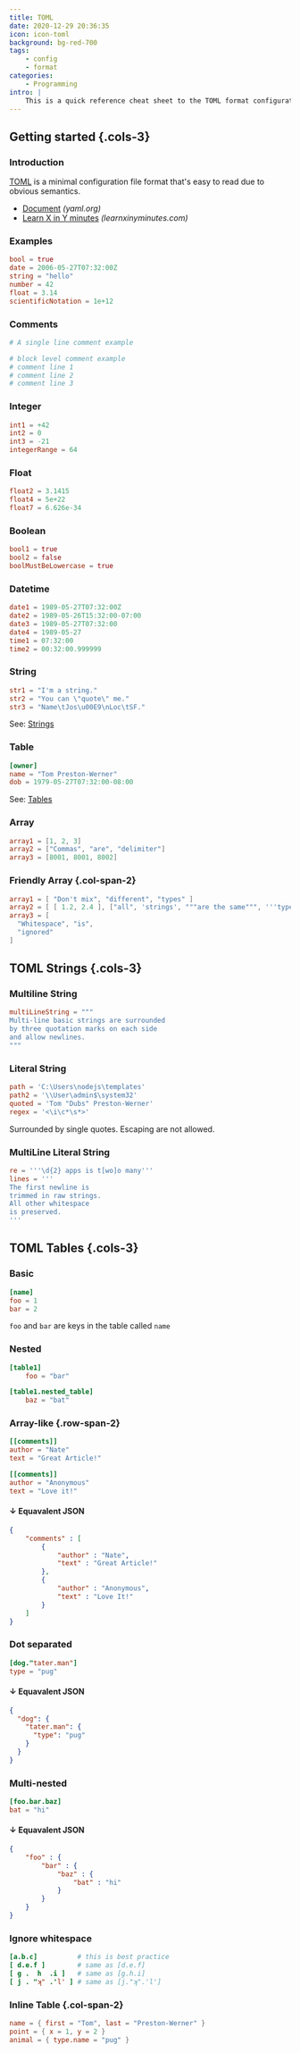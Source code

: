 ```yaml
---
title: TOML
date: 2020-12-29 20:36:35
icon: icon-toml
background: bg-red-700
tags:
    - config
    - format
categories:
    - Programming
intro: |
    This is a quick reference cheat sheet to the TOML format configuration file syntax.
---
```



Getting started {.cols-3}
---------------

### Introduction
[TOML](https://toml.io/en/) is a minimal configuration file format that's easy to read due to obvious semantics. 
- [Document](https://toml.io/en/latest) _(yaml.org)_
- [Learn X in Y minutes](https://learnxinyminutes.com/docs/toml/) _(learnxinyminutes.com)_




### Examples
```toml
bool = true
date = 2006-05-27T07:32:00Z
string = "hello"
number = 42
float = 3.14
scientificNotation = 1e+12
```



### Comments
```yaml
# A single line comment example

# block level comment example
# comment line 1
# comment line 2
# comment line 3
```



### Integer
```toml
int1 = +42
int2 = 0
int3 = -21
integerRange = 64
```


### Float
```toml
float2 = 3.1415
float4 = 5e+22
float7 = 6.626e-34
```


### Boolean
```toml
bool1 = true
bool2 = false
boolMustBeLowercase = true
```


### Datetime
```toml
date1 = 1989-05-27T07:32:00Z
date2 = 1989-05-26T15:32:00-07:00
date3 = 1989-05-27T07:32:00
date4 = 1989-05-27
time1 = 07:32:00
time2 = 00:32:00.999999
```


### String
```toml
str1 = "I'm a string."
str2 = "You can \"quote\" me."
str3 = "Name\tJos\u00E9\nLoc\tSF."
```
See: [Strings](#strings)




### Table
```toml
[owner]
name = "Tom Preston-Werner"
dob = 1979-05-27T07:32:00-08:00
```
See: [Tables](#tables)


### Array
```toml
array1 = [1, 2, 3]
array2 = ["Commas", "are", "delimiter"]
array3 = [8001, 8001, 8002]
```

### Friendly Array {.col-span-2}
```toml
array1 = [ "Don't mix", "different", "types" ]
array2 = [ [ 1.2, 2.4 ], ["all", 'strings', """are the same""", '''type'''] ]
array3 = [
  "Whitespace", "is", 
  "ignored"
]
```





TOML Strings {.cols-3}
-----



### Multiline String
```toml
multiLineString = """
Multi-line basic strings are surrounded
by three quotation marks on each side
and allow newlines. 
"""
```


### Literal String
```toml {.wrap}
path = 'C:\Users\nodejs\templates'
path2 = '\\User\admin$\system32'
quoted = 'Tom "Dubs" Preston-Werner'
regex = '<\i\c*\s*>'
```
Surrounded by single quotes. Escaping are not allowed.


### MultiLine Literal String
```toml
re = '''\d{2} apps is t[wo]o many'''
lines = '''
The first newline is
trimmed in raw strings.
All other whitespace
is preserved.
'''
```




TOML Tables {.cols-3}
-----
### Basic
```toml
[name]
foo = 1
bar = 2
```
`foo` and `bar` are keys in the table called `name`


### Nested
```toml
[table1]
	foo = "bar"

[table1.nested_table]
	baz = "bat"
```




### Array-like {.row-span-2}
```toml
[[comments]]
author = "Nate"
text = "Great Article!"

[[comments]]
author = "Anonymous"
text = "Love it!"
```
#### ↓ Equavalent JSON
```json
{
	"comments" : [
		{
			"author" : "Nate",
			"text" : "Great Article!"
		},
		{
			"author" : "Anonymous",
			"text" : "Love It!"
		}
	]
}
```


### Dot separated
```toml
[dog."tater.man"]
type = "pug"
```
#### ↓ Equavalent JSON
```json
{
  "dog": {
    "tater.man": {
      "type": "pug"
    }
  }
}
```




### Multi-nested
```toml
[foo.bar.baz]
bat = "hi"
```
#### ↓ Equavalent JSON
```json
{
	"foo" : {
		"bar" : {
			"baz" : {
				"bat" : "hi"
			}
		}
	}
}
```

### Ignore whitespace
```toml
[a.b.c]          # this is best practice
[ d.e.f ]        # same as [d.e.f]
[ g .  h  .i ]   # same as [g.h.i]
[ j . "ʞ" .'l' ] # same as [j."ʞ".'l']
```

### Inline Table {.col-span-2}
```toml 
name = { first = "Tom", last = "Preston-Werner" }
point = { x = 1, y = 2 }
animal = { type.name = "pug" }
```



